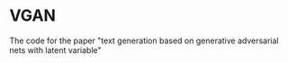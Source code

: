 # VGAN
The code for the paper "text generation based on generative adversarial nets with latent variable"
